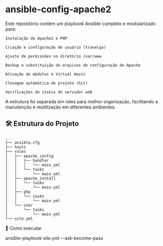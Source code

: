 # ansible-config-apache2
Este repositório contém um playbook Ansible completo e modularizado para:

    Instalação do Apache2 e PHP

    Criação e configuração de usuário (travelgo)

    Ajuste de permissões no diretório /var/www

    Backup e substituição de arquivos de configuração do Apache

    Ativação de módulos e Virtual Hosts

    Clonagem automática de projeto (Git)

    Verificações do status do servidor web

A estrutura foi separada em roles para melhor organização, facilitando a manutenção e reutilização em diferentes ambientes.

## 🛠 Estrutura do Projeto
```
.
├── ansible.cfg
├── hosts
├── roles
│   ├── apache_config
│   │   ├── handler
│   │   │   └── main.yml
│   │   └── tasks
│   │       └── main.yml
│   ├── apache_install
│   │   └── tasks
│   │       └── main.yml
│   ├── php
│   │   └── tasks
│   │       └── main.yml
│   └── user
│       └── tasks
│           └── main.yml
└── site.yml
```

🚀 Como executar

ansible-playbook site.yml --ask-become-pass

